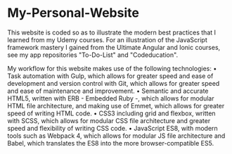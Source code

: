 # My-Personal-Website
This website is coded so as to illustrate the modern best practices that I learned from my Udemy courses. For an illustration of the JavaScript framework mastery I gained from the Ultimate Angular and Ionic courses, see my app repositories "To-Do-List" and "Codeducation".

   My workflow for this website makes use of the following technologies: 
      • Task automation with Gulp, which allows for greater speed and ease of development and version control with Git, which allows for greater speed and ease of maintenance and improvement. 
      • Semantic and accurate HTML5, written with ERB - Embedded Ruby -, which allows for modular HTML file architecture, and making use of Emmet, which allows for greater speed of writing HTML code.
      • CSS3 including grid and flexbox, written with SCSS, which allows for modular CSS file architecture and greater speed and flexibility of writing CSS code.
      • JavaScript ES8, with modern tools such as Webpack 4, which allows for modular JS file architecture and Babel, which translates the ES8 into the more browser-compatible ES5.

